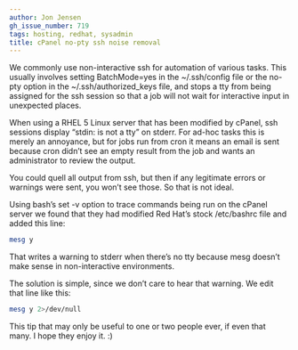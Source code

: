 ```yaml
---
author: Jon Jensen
gh_issue_number: 719
tags: hosting, redhat, sysadmin
title: cPanel no-pty ssh noise removal
---
```




We commonly use non-interactive ssh for automation of various tasks. This usually involves setting BatchMode=yes in the ~/.ssh/config file or the no-pty option in the ~/.ssh/authorized_keys file, and stops a tty from being assigned for the ssh session so that a job will not wait for interactive input in unexpected places.

When using a RHEL 5 Linux server that has been modified by cPanel, ssh sessions display “stdin: is not a tty” on stderr. For ad-hoc tasks this is merely an annoyance, but for jobs run from cron it means an email is sent because cron didn’t see an empty result from the job and wants an administrator to review the output.

You could quell all output from ssh, but then if any legitimate errors or warnings were sent, you won’t see those. So that is not ideal.

Using bash’s set -v option to trace commands being run on the cPanel server we found that they had modified Red Hat’s stock /etc/bashrc file and added this line:

```bash
mesg y
```

That writes a warning to stderr when there’s no tty because mesg doesn’t make sense in non-interactive environments.

The solution is simple, since we don’t care to hear that warning. We edit that line like this:

```bash
mesg y 2>/dev/null
```

This tip that may only be useful to one or two people ever, if even that many. I hope they enjoy it. :)


